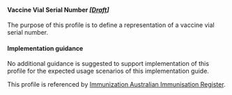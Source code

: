 #### Vaccine Vial Serial Number *[[Draft](http://hl7.org/fhir/stu3/valueset-publication-status.html)]*
The purpose of this profile is to define a representation of a vaccine vial serial number.

#### Implementation guidance
No additional guidance is suggested to support implementation of this profile for the expected usage scenarios of this implementation guide.

This profile is referenced by [Immunization Australian Immunisation Register](StructureDefinition-immunization-air.html). 
